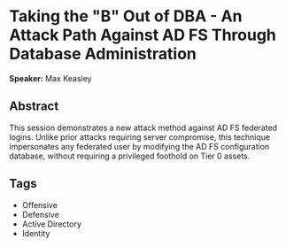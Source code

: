 # Taking the "B" Out of DBA - An Attack Path Against AD FS Through Database Administration

**Speaker:** Max Keasley

## Abstract

This session demonstrates a new attack method against AD FS federated logins. Unlike prior attacks requiring server compromise, this technique impersonates any federated user by modifying the AD FS configuration database, without requiring a privileged foothold on Tier 0 assets.

## Tags

- Offensive
- Defensive
- Active Directory
- Identity
